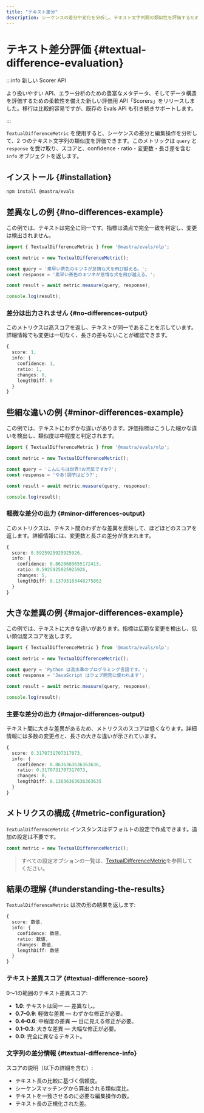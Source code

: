 ```yaml
---
title: "テキスト差分"
description: シーケンスの差分や変化を分析し、テキスト文字列間の類似性を評価するために Textual Difference 指標を用いる例。
---
```


# テキスト差分評価 \{#textual-difference-evaluation\}

:::info 新しい Scorer API

より扱いやすい API、エラー分析のための豊富なメタデータ、そしてデータ構造を評価するための柔軟性を備えた新しい評価用 API「Scorers」をリリースしました。移行は比較的容易ですが、既存の Evals API も引き続きサポートします。

:::

`TextualDifferenceMetric` を使用すると、シーケンスの差分と編集操作を分析して、2 つのテキスト文字列の類似度を評価できます。このメトリックは `query` と `response` を受け取り、スコアと、confidence・ratio・変更数・長さ差を含む `info` オブジェクトを返します。

## インストール \{#installation\}

```bash copy
npm install @mastra/evals
```

## 差異なしの例 \{#no-differences-example\}

この例では、テキストは完全に同一です。指標は満点で完全一致を判定し、変更は検出されません。

```typescript filename="src/example-no-differences.ts" showLineNumbers copy
import { TextualDifferenceMetric } from '@mastra/evals/nlp';

const metric = new TextualDifferenceMetric();

const query = '素早い茶色のキツネが怠惰な犬を飛び越える。';
const response = '素早い茶色のキツネが怠惰な犬を飛び越える。';

const result = await metric.measure(query, response);

console.log(result);
```

### 差分は出力されません \{#no-differences-output\}

このメトリクスは高スコアを返し、テキストが同一であることを示しています。詳細情報でも変更は一切なく、長さの差もないことが確認できます。

```typescript
{
  score: 1,
  info: {
    confidence: 1,
    ratio: 1,
    changes: 0,
    lengthDiff: 0
  }
}
```

## 些細な違いの例 \{#minor-differences-example\}

この例では、テキストにわずかな違いがあります。評価指標はこうした細かな違いを検出し、類似度は中程度と判定されます。

```typescript filename="src/example-minor-differences.ts" showLineNumbers copy
import { TextualDifferenceMetric } from '@mastra/evals/nlp';

const metric = new TextualDifferenceMetric();

const query = 'こんにちは世界!お元気ですか?';
const response = 'やあ!調子はどう?';

const result = await metric.measure(query, response);

console.log(result);
```

### 軽微な差分の出力 \{#minor-differences-output\}

このメトリクスは、テキスト間のわずかな差異を反映して、ほどほどのスコアを返します。詳細情報には、変更数と長さの差分が含まれます。

```typescript
{
  score: 0.5925925925925926,
  info: {
    confidence: 0.8620689655172413,
    ratio: 0.5925925925925926,
    changes: 5,
    lengthDiff: 0.13793103448275862
  }
}
```

## 大きな差異の例 \{#major-differences-example\}

この例では、テキストに大きな違いがあります。指標は広範な変更を検出し、低い類似度スコアを返します。

```typescript filename="src/example-major-differences.ts" showLineNumbers copy
import { TextualDifferenceMetric } from '@mastra/evals/nlp';

const metric = new TextualDifferenceMetric();

const query = 'Python は高水準のプログラミング言語です。';
const response = 'JavaScript はウェブ開発に使われます';

const result = await metric.measure(query, response);

console.log(result);
```

### 主要な差分の出力 \{#major-differences-output\}

テキスト間に大きな差異があるため、メトリクスのスコアは低くなります。詳細情報には多数の変更点と、長さの大きな違いが示されています。

```typescript
{
  score: 0.3170731707317073,
  info: {
    confidence: 0.8636363636363636,
    ratio: 0.3170731707317073,
    changes: 8,
    lengthDiff: 0.13636363636363635
  }
}
```

## メトリクスの構成 \{#metric-configuration\}

`TextualDifferenceMetric` インスタンスはデフォルトの設定で作成できます。追加の設定は不要です。

```typescript
const metric = new TextualDifferenceMetric();
```

> すべての設定オプションの一覧は、[TextualDifferenceMetric](/docs/reference/evals/textual-difference)を参照してください。

## 結果の理解 \{#understanding-the-results\}

`TextualDifferenceMetric` は次の形の結果を返します:

```typescript
{
  score: 数値,
  info: {
    confidence: 数値,
    ratio: 数値,
    changes: 数値,
    lengthDiff: 数値
  }
}
```

### テキスト差異スコア \{#textual-difference-score\}

0〜1の範囲のテキスト差異スコア:

* **1.0**: テキストは同一 — 差異なし。
* **0.7–0.9**: 軽微な差異 — わずかな修正が必要。
* **0.4–0.6**: 中程度の差異 — 目に見える修正が必要。
* **0.1–0.3**: 大きな差異 — 大幅な修正が必要。
* **0.0**: 完全に異なるテキスト。

### 文字列の差分情報 \{#textual-difference-info\}

スコアの説明（以下の詳細を含む）:

* テキスト長の比較に基づく信頼度。
* シーケンスマッチングから算出される類似度比。
* テキストを一致させるのに必要な編集操作の数。
* テキスト長の正規化された差。

<GithubLink outdated={true} marginTop="mt-16" link="https://github.com/mastra-ai/mastra/blob/main/examples/basics/evals/textual-difference" />